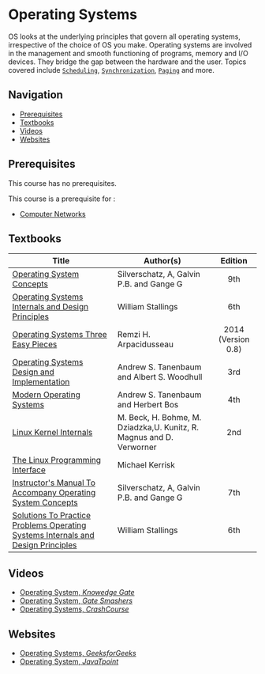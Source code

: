 
# Operating Systems

OS looks at the underlying principles that govern all operating systems, irrespective of the choice of OS you make. Operating systems are involved in the management and smooth functioning of programs, memory and I/O devices. They bridge the gap between the hardware and the user. Topics covered include [`Scheduling`](https://en.wikipedia.org/wiki/Scheduling_(computing)), [`Synchronization`](https://en.wikipedia.org/wiki/Synchronization_(computer_science)), [`Paging`](https://en.wikipedia.org/wiki/Paging) and more. 

## Navigation

*   [Prerequisites](#prerequisites)
*   [Textbooks](#textbooks)
*   [Videos](#videos)
*   [Websites](#websites)

## Prerequisites

This course has no prerequisites.

This course is a prerequisite for : 

*   [Computer Networks](../CSF303)


## Textbooks

| Title | Author(s) | Edition |
| -------------|-------------|:-----:|
| [Operating System Concepts](https://drive.google.com/file/d/1_lLlhYRJEw-f3z9pR0dTKJcvszQKqKFT/view?usp=sharing) | Silverschatz, A, Galvin P.B. and Gange G | 9th
| [Operating Systems Internals and Design Principles](https://drive.google.com/file/d/1M3mxCdMUiC90jH8ppt22nar6m9ylr17i/view?usp=sharing)| William Stallings | 6th
| [Operating Systems Three Easy Pieces](https://drive.google.com/file/d/1rxzeZj2B9BS4-5H7ZF3KY1t57GJs5ca4/view?usp=sharing)| Remzi H. Arpacidusseau| 2014 (Version 0.8)
| [Operating Systems Design and Implementation](https://drive.google.com/file/d/1MLHBuOVMtlOBKsC0OydhjInG2NkXOfHK/view?usp=sharing) | Andrew S. Tanenbaum and Albert S. Woodhull | 3rd
| [Modern Operating Systems](https://drive.google.com/file/d/19qbB6gg2xNfL-te3MQBj9iIToH4WE6HN/view?usp=sharing) | Andrew S. Tanenbaum and Herbert Bos | 4th
| [Linux Kernel Internals](https://drive.google.com/file/d/1oP4dn19ex5lRK6RZld6PWZIG_05UnWb-/view?usp=sharing) | M. Beck, H. Bohme, M. Dziadzka,U. Kunitz, R. Magnus and D. Verworner | 2nd
| [The Linux Programming Interface](https://drive.google.com/file/d/1B9NUIZ0SHgPBOIswO_El7ioRDMS19dux/view?usp=sharing)| Michael Kerrisk | 
| [Instructor's Manual To Accompany Operating System Concepts](https://drive.google.com/file/d/1xvbwR5g-t1iyMtpEI_GbAdVkuA4Jflj3/view?usp=sharing) | Silverschatz, A, Galvin P.B. and Gange G | 7th
| [Solutions To Practice Problems Operating Systems Internals and Design Principles](https://drive.google.com/file/d/1Pih8jrpW8ci415N4BGtmGS66tEXjGmid/view?usp=sharing) | William Stallings | 6th

## Videos
*   [Operating System, *Knowedge Gate*](https://www.youtube.com/playlist?list=PLmXKhU9FNesSFvj6gASuWmQd23Ul5omtD)
*   [Operating System, *Gate Smashers*](https://www.youtube.com/playlist?list=PLxCzCOWd7aiGz9donHRrE9I3Mwn6XdP8p)
*   [Operating Systems, *CrashCourse*](https://www.youtube.com/watch?v=26QPDBe-NB8)

## Websites
*   [Operating Systems, *GeeksforGeeks*](https://www.geeksforgeeks.org/operating-systems/)
*   [Operating System, *JavaTpoint*](https://www.javatpoint.com/os-tutorial)
